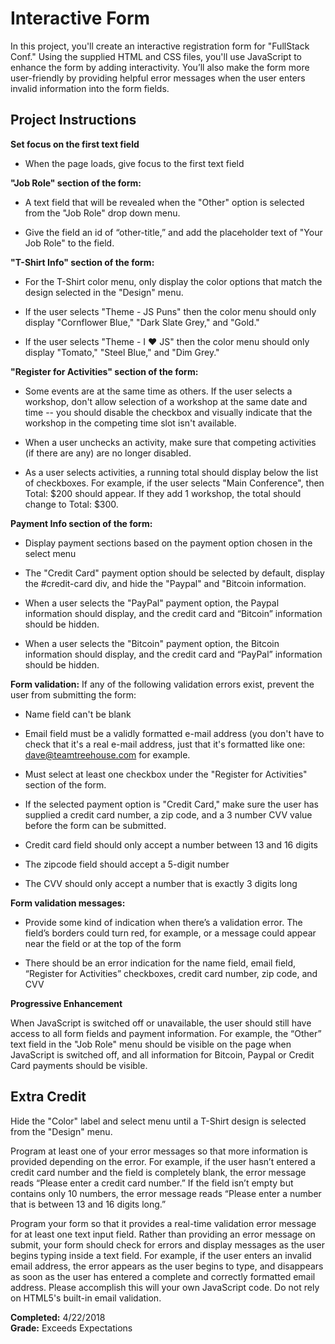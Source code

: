 # Interactive Form 

In this project, you'll create an interactive registration form for "FullStack Conf." 
Using the supplied HTML and CSS files, you'll use JavaScript to enhance the form by 
adding interactivity. You’ll also make the form more user-friendly by providing helpful 
error messages when the user enters invalid information into the form fields. 

## Project Instructions 

**Set focus on the first text field**

* When the page loads, give focus to the first text field

**"Job Role" section of the form:**

* A text field that will be revealed when the "Other" option is selected from the 
"Job Role" drop down menu.  

* Give the field an id of “other-title,” and add the placeholder text of "Your Job 
Role" to the field.


**"T-Shirt Info" section of the form:**

* For the T-Shirt color menu, only display the color options that match the design 
selected in the "Design" menu.

* If the user selects "Theme - JS Puns" then the color menu should only display 
"Cornflower Blue," "Dark Slate Grey," and "Gold."

* If the user selects "Theme - I ♥ JS" then the color menu should only display 
"Tomato," "Steel Blue," and "Dim Grey."


**"Register for Activities" section of the form:**

* Some events are at the same time as others. If the user selects a workshop, don't
allow selection of a workshop at the same date and time -- you should disable the 
checkbox and visually indicate that the workshop in the competing time slot isn't 
available.

* When a user unchecks an activity, make sure that competing activities (if there are
any) are no longer disabled.

* As a user selects activities, a running total should display below the list of 
checkboxes. For example, if the user selects "Main Conference", then Total: $200 
should appear. If they add 1 workshop, the total should change to Total: $300.


**Payment Info section of the form:**

* Display payment sections based on the payment option chosen in the select menu

* The "Credit Card" payment option should be selected by default, display the 
#credit-card div, and hide the "Paypal" and "Bitcoin information.

* When a user selects the "PayPal" payment option, the Paypal information should 
display, and the credit card and “Bitcoin” information should be hidden.

* When a user selects the "Bitcoin" payment option, the Bitcoin information should 
display, and the credit card and “PayPal” information should be hidden.


**Form validation:**
If any of the following validation errors exist, prevent the user from submitting 
the form:

* Name field can't be blank

* Email field must be a validly formatted e-mail address (you don't have to check 
that it's a real e-mail address, just that it's formatted like one: 
dave@teamtreehouse.com for example.

* Must select at least one checkbox under the "Register for Activities" section of 
the form.

* If the selected payment option is "Credit Card," make sure the user has supplied a 
credit card number, a zip code, and a 3 number CVV value before the form can be 
submitted.

* Credit card field should only accept a number between 13 and 16 digits

* The zipcode field should accept a 5-digit number

* The CVV should only accept a number that is exactly 3 digits long


**Form validation messages:**

* Provide some kind of indication when there’s a validation error. The field’s 
borders could turn red, for example, or a message could appear near the field or at 
the top of the form

* There should be an error indication for the name field, email field, “Register for 
Activities” checkboxes, credit card number, zip code, and CVV

**Progressive Enhancement** 

When JavaScript is switched off or unavailable, the user should still have access to 
all form fields and payment information. For example, the “Other” text field in the 
"Job Role" menu should be visible on the page when JavaScript is switched off, and 
all information for Bitcoin, Paypal or Credit Card payments should be visible.


## Extra Credit

Hide the "Color" label and select menu until a T-Shirt design is selected from the 
"Design" menu.  

Program at least one of your error messages so that more information is provided 
depending on the error. For example, if the user hasn’t entered a credit card number 
and the field is completely blank, the error message reads “Please enter a credit 
card number.” If the field isn’t empty but contains only 10 numbers, the error 
message reads “Please enter a number that is between 13 and 16 digits long.”  

Program your form so that it provides a real-time validation error message for at 
least one text input field. Rather than providing an error message on submit, your 
form should check for errors and display messages as the user begins typing inside a 
text field. For example, if the user enters an invalid email address, the error 
appears as the user begins to type, and disappears as soon as the user has entered a 
complete and correctly formatted email address. Please accomplish this will your own 
JavaScript code. Do not rely on HTML5's built-in email validation.  


**Completed:** 4/22/2018   
**Grade:** Exceeds Expectations
